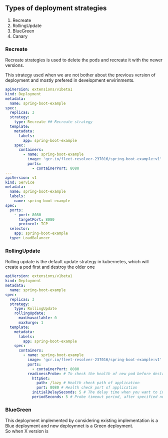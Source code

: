 ## Types of deployment strategies
1. Recreate
2. RollingUpdate
3. BlueGreen
4. Canary

### Recreate
Recreate strategies is used to delete the pods and recreate it with the newer versions.  

This strategy used when we are not bother about the previous version of deployment and mostly prefered in development envirinments. 

```yaml
apiVersion: extensions/v1beta1
kind: Deployment
metadata:
  name: spring-boot-example
spec:
  replicas: 3
  strategy:
    type: Recreate ## Recreate strategy 
  template:
    metadata:
      labels:
        app: spring-boot-example
    spec:
      containers:
        - name: spring-boot-example
          image: 'gcr.io/fleet-resolver-237016/spring-boot-example:v1'
          ports:
            - containerPort: 8080
---
apiVersion: v1
kind: Service
metadata:
  name: spring-boot-example
  labels:
    name: spring-boot-example
spec:
  ports:
    - port: 8080
      targetPort: 8080
      protocol: TCP
  selector:
    app: spring-boot-example
  type: LoadBalancer
```

### RollingUpdate
Rolling update is the default update strategy in kubernetes, which will create a pod first and destroy the older one 

```yaml
apiVersion: extensions/v1beta1
kind: Deployment
metadata:
  name: spring-boot-example
spec:
  replicas: 3
  strategy:
    type: RollingUpdate
    rollingUpdate:
      maxUnavailable: 0
      maxSurge: 1
  template:
    metadata:
      labels:
        app: spring-boot-example
    spec:
      containers:
        - name: spring-boot-example
          image: 'gcr.io/fleet-resolver-237016/spring-boot-example:v1'
          ports:
            - containerPort: 8080
          readinessProbe: # To check the health of new pod before destroy the older one
            httpGet:
              path: /lazy # Health check path of application
              port: 8080 # Health check port of application
            initialDelaySeconds: 5 # The delay time when you want to initiate the probe after a pod up and running 
            periodSeconds: 5 # Probe timeout period, after specified number of seconds the probe will result a success or failure bease on the application response
```

### BlueGreen 
This deployment implemented by considering existing implementation is a Blue deployment and new deploymnet is a Green deployment.  
So when X version is 

